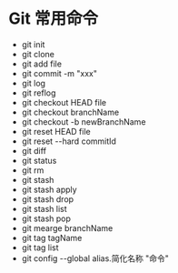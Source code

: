 # Git 常用命令

* git init
* git clone
* git add file
* git commit -m "xxx"
* git log
* git reflog
* git checkout HEAD file
* git checkout branchName
* git checkout -b newBranchName
* git reset HEAD file
* git reset --hard commitId
* git diff
* git status
* git rm
* git stash 
* git stash apply
* git stash drop
* git stash list
* git stash pop
* git mearge branchName
* git tag tagName
* git tag list
* git config --global alias.简化名称 "命令"
